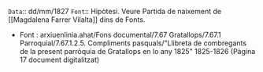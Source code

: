 `Data`:: dd/mm/1827
`Font`:: Hipòtesi. Veure Partida de naixement de [[Magdalena Farrer Vilalta]] dins de Fonts.
  
- Font : arxiuenlinia.ahat/Fons documental/7.67 Gratallops/7.67.1 Parroquial/7.67.1.2.5. Compliments pasquals/"Llibreta de combregants de la present parròquia de Gratallops en lo any 1825" 1825-1826 (Pàgina 17 document digitalitzat)
